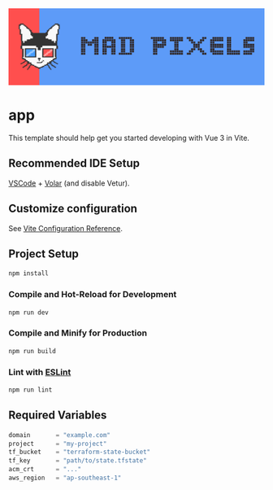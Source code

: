<picture>
    <source media="(prefers-color-scheme: dark)" srcset="https://github.com/Mad-Pixels/.github/raw/main/profile/banner.png">
    <source media="(prefers-color-scheme: light)" srcset="https://github.com/Mad-Pixels/.github/raw/main/profile/banner.png">
    <img
        alt="MadPixels"
        src="https://github.com/Mad-Pixels/.github/raw/main/profile/banner.png">
</picture>

# app

This template should help get you started developing with Vue 3 in Vite.

## Recommended IDE Setup

[VSCode](https://code.visualstudio.com/) + [Volar](https://marketplace.visualstudio.com/items?itemName=Vue.volar) (and disable Vetur).
## Customize configuration

See [Vite Configuration Reference](https://vite.dev/config/).

## Project Setup

```sh
npm install
```  

### Compile and Hot-Reload for Development

```sh
npm run dev
```

### Compile and Minify for Production

```sh
npm run build
```

### Lint with [ESLint](https://eslint.org/)

```sh
npm run lint
```

## Required Variables
```terraform
domain       = "example.com"
project      = "my-project"
tf_bucket    = "terraform-state-bucket"
tf_key       = "path/to/state.tfstate"
acm_crt      = "..."
aws_region   = "ap-southeast-1"
```